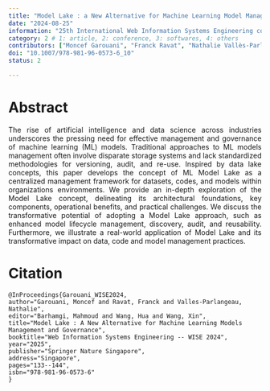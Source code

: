 ```yaml
---
title: "Model Lake : a New Alternative for Machine Learning Model Management and Governance"
date: "2024-08-25"
information: "25th International Web Information Systems Engineering conference (WISE 2024)"
category: 2 # 1: article, 2: conference, 3: softwares, 4: others
contributors: ["Moncef Garouani", "Franck Ravat", "Nathalie Vallès-Parlangeau"]
doi: "10.1007/978-981-96-0573-6_10"
status: 2

---
```


# Abstract
<p style='text-align: justify;'>
The rise of artificial intelligence and data science across industries underscores the pressing need for effective management and governance of machine learning (ML) models. Traditional approaches to ML models management often involve disparate storage systems and lack standardized methodologies for versioning, audit, and re-use. Inspired by data lake concepts, this paper develops the concept of ML Model Lake as a centralized management framework for datasets, codes, and models within organizations environments. We provide an in-depth exploration of the Model Lake concept, delineating its architectural foundations, key components, operational benefits, and practical challenges. We discuss the transformative potential of adopting a Model Lake approach, such as enhanced model lifecycle management, discovery, audit, and reusability. Furthermore, we illustrate a real-world application of Model Lake and its transformative impact on data, code and model management practices.</p>
 
 
# Citation

```
@InProceedings{Garouani_WISE2024,
author="Garouani, Moncef and Ravat, Franck and Valles-Parlangeau, Nathalie",
editor="Barhamgi, Mahmoud and Wang, Hua and Wang, Xin",
title="Model Lake : A New Alternative for Machine Learning Models Management and Governance",
booktitle="Web Information Systems Engineering -- WISE 2024",
year="2025",
publisher="Springer Nature Singapore",
address="Singapore",
pages="133--144",
isbn="978-981-96-0573-6"
}
```
